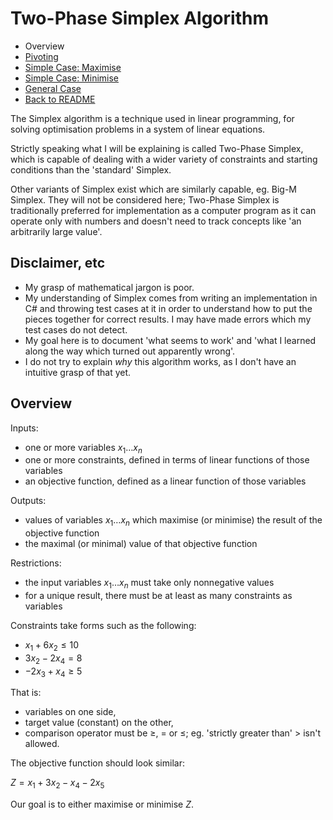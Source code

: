 ﻿# Two-Phase Simplex Algorithm

* Overview
* [Pivoting](Simplex.Pivot.md)
* [Simple Case: Maximise](Simplex.SimpleCaseMaximise.md)
* [Simple Case: Minimise](Simplex.SimpleCaseMinimise.md)
* [General Case](Simplex.GeneralCase.md)
* [Back to README](../README.md)

The Simplex algorithm is a technique used in linear programming, for solving optimisation problems
in a system of linear equations.

Strictly speaking what I will be explaining is called Two-Phase Simplex, which is capable of dealing
with a wider variety of constraints and starting conditions than the 'standard' Simplex.

Other variants of Simplex exist which are similarly capable, eg. Big-M Simplex. They will not be
considered here; Two-Phase Simplex is traditionally preferred for implementation as a computer program
as it can operate only with numbers and doesn't need to track concepts like 'an arbitrarily large value'.

## Disclaimer, etc

* My grasp of mathematical jargon is poor.
* My understanding of Simplex comes from writing an implementation in C# and throwing test cases at it in
  order to understand how to put the pieces together for correct results. I may have made errors which
  my test cases do not detect.
* My goal here is to document 'what seems to work' and 'what I learned along the way which turned out
  apparently wrong'.
* I do not try to explain *why* this algorithm works, as I don't have an intuitive grasp of that yet.

## Overview

Inputs:
* one or more variables $x_1 \dotsc x_n$
* one or more constraints, defined in terms of linear functions of those variables
* an objective function, defined as a linear function of those variables

Outputs:
* values of variables $x_1 \dotsc x_n$ which maximise (or minimise) the result of the objective function
* the maximal (or minimal) value of that objective function

Restrictions:
* the input variables $x_1 \dotsc x_n$ must take only nonnegative values
* for a unique result, there must be at least as many constraints as variables

Constraints take forms such as the following:
* $x_1 + 6x_2 \le 10$
* $3x_2 - 2x_4 = 8$
* $-2x_3 + x_4 \ge 5$

That is:
* variables on one side,
* target value (constant) on the other,
* comparison operator must be $\ge$, $=$ or $\le$; eg. 'strictly greater than' $\gt$ isn't allowed.

The objective function should look similar:

$Z = x_1 + 3x_2 - x_4 - 2x_5$

Our goal is to either maximise or minimise $Z$.
